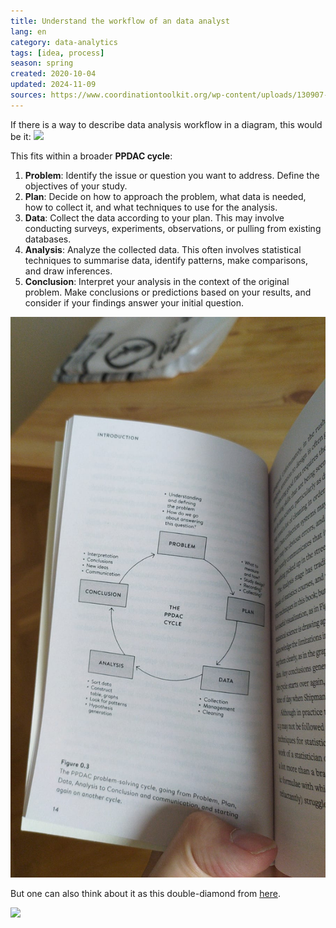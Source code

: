 ```yaml
---
title: Understand the workflow of an data analyst
lang: en
category: data-analytics
tags: [idea, process]
season: spring
created: 2020-10-04
updated: 2024-11-09
sources: https://www.coordinationtoolkit.org/wp-content/uploads/130907-Data-flow.pdf
---
```


If there is a way to describe data analysis workflow in a diagram, this would be it:
![](../../assets/files/data-analysis-workflow.png)

This fits within a broader **PPDAC cycle**:
1. **Problem**: Identify the issue or question you want to address. Define the objectives of your study.
2. **Plan**: Decide on how to approach the problem, what data is needed, how to collect it, and what techniques to use for the analysis.
3. **Data**: Collect the data according to your plan. This may involve conducting surveys, experiments, observations, or pulling from existing databases.
4. **Analysis**: Analyze the collected data. This often involves statistical techniques to summarise data, identify patterns, make comparisons, and draw inferences.
5. **Conclusion**: Interpret your analysis in the context of the original problem. Make conclusions or predictions based on your results, and consider if your findings answer your initial question.

![](../../assets/files/ppdac.png)

But one can also think about it as this double-diamond from [here](https://nightingaledvs.com/embrace-the-challenge-to-beat-imposter-syndrome/).

![](../../assets/files/data-analysis-double-diamond.png)
